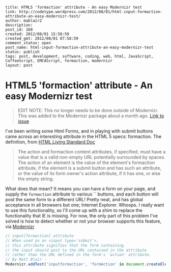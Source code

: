 ```
title: HTML5 'formaction' attribute - An easy Modernizr test
link: http://codetype.wordpress.com/2012/08/01/html-input-formaction-attribute-an-easy-modernizr-test/
author: mablair2
description:
post_id: 168
created: 2012/08/01 15:58:59
created_gmt: 2012/08/01 07:58:59
comment_status: open
post_name: html-input-formaction-attribute-an-easy-modernizr-test
status: publish
tags: post, development, software, coding, web, html, JavaScript, CoffeeScript, EMCAScript, formaction, modernizr
layout: post
```

# HTML5 'formaction' attribute - An easy Modernizr test

> EDIT NOTE: This no longer needs to be done outside of Modernizr. This was added to the Modernizr package about a month ago. [Link to issue](https://github.com/Modernizr/Modernizr/issues/1067)

I've been writing some Html Forms, and in playing with submit buttons came across an interesting attribute in the HTML 5 specs: formaction. The definition, from [HTML Living Standard Doc](http://www.whatwg.org/specs/web-apps/current-work/multipage/association-of-controls-and-forms.html#attr-fs-formaction)

> The action and formaction content attributes, if specified, must have a value that is a valid non-empty URL potentially surrounded by spaces. The action of an element is the value of the element's formaction attribute, if the element is a submit button and has such an attribute, or the value of its form owner's action attribute, if it has one, or else the empty string.

What does that mean? It means you can have a form on your page, and supply the `formaction` attribute to various `` buttons, and each button will post the same form to a different URL! Pretty neat, and has global acceptance in all browsers but one; Internet Explorer. Whoops. I really want to use this functionality, so I'll come up with a shim to replace the functionality that IE is missing. For now, the only part of this problem I've solved is how to detect whether or not your browser supports this feature, via [Modernizr](http://modernizr.com)

``` js
// input[formaction] attribute
// When used on an <input type='submit'>,
// this attribute signifies that the form containing
// the input should post to the URL contained in the attribute
// rather than the URL defined in the form's 'action' attribute.
// By Matt Blair -
Modernizr.addTest('inputformaction', 'formAction' in document.createElement('input'));
```
